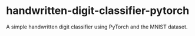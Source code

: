# handwritten-digit-classifier-pytorch
A simple handwritten digit classifier using PyTorch and the MNIST dataset.
